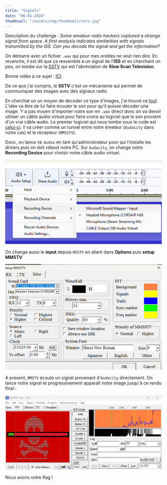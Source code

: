 ```yaml
---
title: "Signals"
date: "06-01-2024"
thumbnail: "/assets/img/thumbnail/sstv.jpg"
---
```

Description du challenge : 
*Some amateur radio hackers captured a strange signal from space. A first analysis indicates similarities with signals transmitted by the ISS. Can you decode the signal and get the information?*

On démarre avec un fichier `.wav` qui pour mes oreilles ne veut rien dire. En revanche, il est dit que ça ressemble à un signal de l'**ISS** et en cherchant un peu, on tombe sur la [SSTV](https://www.leradioscope.fr/trafic/2016-03-30-14-42-59/sstv) qui est l'abréviation de **Slow Scan Television**. 

Bonne vidéo à ce sujet : [ICI](https://www.youtube.com/watch?v=E52xr5AKnjQ&t=6s).

De ce que j'ai compris, le **SSTV** c'est un mécanisme qui permet de communiquer des images avec des signaux radio. 

En cherchat un un moyen de decoder ce type d'images, j'ai trouvé ce [tool](https://hamsoft.ca/pages/mmsstv.php). 
L'idée va être de lui faire écouter le son pour qu'il puisse décoder une image. Y a pas moyen d'importer notre son en `.wav` direct donc on va devoir utiliser un câble audio virtuel pour faire croire au logiciel que le son provient d'un vrai câble audio. Le premier logiciel qui nous tombe sous le code est [celui-ci](https://vb-audio.com/Cable/). Il va créer comme un tunnel entre notre émeteur (`Audacity` dans notre cas) et le récepteur (`MMSSTV`). 

Donc, on lance `VB-Audio` en tant qu'administrateur pour qui l'installe les drivers puis on doit reboot notre PC. Sur `Audacity`, on change notre **Recording Device** pour choisir notre câble audio virtuel.

![1](../../../assets/img/writeups/Signals/1.png)

On change aussi le **input** depuis `MSSTV` en allant dans **Options** puis **setup MMSTV**

![2](../../../assets/img/writeups/Signals/2.png)

A present, `MMSTV` écoute un signal provenant d'`Audacity` directement. On lance notre signal et progressivement apparaît notre image jusqu'à ce rendu final : 

![flag](../../../assets/img/writeups/Signals/3.png)

Nous avons notre flag ! 